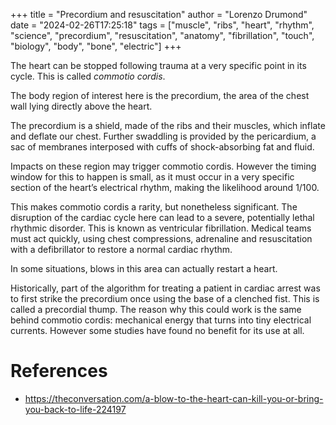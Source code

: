 +++
title = "Precordium and resuscitation"
author = "Lorenzo Drumond"
date = "2024-02-26T17:25:18"
tags = ["muscle",  "ribs",  "heart",  "rhythm",  "science",  "precordium",  "resuscitation",  "anatomy",  "fibrillation",  "touch",  "biology",  "body",  "bone",  "electric"]
+++


The heart can be stopped following trauma at a very specific point in its cycle. This is called _commotio cordis_.

The body region of interest here is the precordium, the area of the chest wall lying directly above the heart.

The precordium is a shield, made of the ribs and their muscles, which inflate and deflate our chest. Further swaddling is provided by the pericardium, a sac of membranes interposed with cuffs of shock-absorbing fat and fluid.

Impacts on these region may trigger commotio cordis. However the timing window for this to happen is small, as it must occur in a very specific section of the heart’s electrical rhythm, making the likelihood around 1/100.

This makes commotio cordis a rarity, but nonetheless significant. The disruption of the cardiac cycle here can lead to a severe, potentially lethal rhythmic disorder. This is known as ventricular fibrillation. Medical teams must act quickly, using chest compressions, adrenaline and resuscitation with a defibrillator to restore a normal cardiac rhythm.

In some situations, blows in this area can actually restart a heart.

Historically, part of the algorithm for treating a patient in cardiac arrest was to first strike the precordium once using the base of a clenched fist. This is called a precordial thump. The reason why this could work is the same behind commotio cordis: mechanical energy that turns into tiny electrical currents. However some studies have found no benefit for its use at all.

# References
- https://theconversation.com/a-blow-to-the-heart-can-kill-you-or-bring-you-back-to-life-224197

